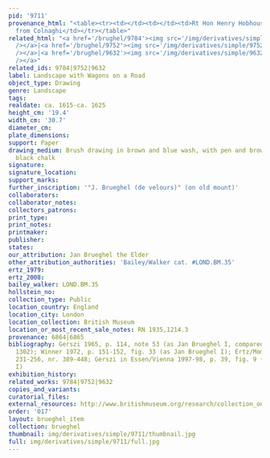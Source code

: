 ```yaml
---
pid: '9711'
provenance_html: "<table><tr><td></td><td></td><td>Rt Hon Henry Hobhouse</td></tr><tr><td>1935</td><td></td><td>Purchased
  from Colnaghi</td></tr></table>"
related_html: "<a href='/brughel/9784'><img src='/img/derivatives/simple/9784/thumbnail.jpg'
  /></a>|<a href='/brughel/9752'><img src='/img/derivatives/simple/9752/thumbnail.jpg'
  /></a>|<a href='/brughel/9632'><img src='/img/derivatives/simple/9632/thumbnail.jpg'
  /></a>"
related_ids: 9784|9752|9632
label: Landscape with Wagons on a Road
object_type: Drawing
genre: Landscape
tags: 
realdate: ca. 1615-ca. 1625
height_cm: '19.4'
width_cm: '30.7'
diameter_cm: 
plate_dimensions: 
support: Paper
drawing_medium: Brush drawing in brown and blue wash, with pen and brown ink, over
  black chalk
signature: 
signature_location: 
support_marks: 
further_inscription: '"J. Brueghel (de velours)" (on old mount)'
collaborators: 
collaborator_notes: 
collectors_patrons: 
print_type: 
print_notes: 
printmaker: 
publisher: 
states: 
our_attribution: Jan Brueghel the Elder
other_attribution_authorities: 'Bailey/Walker cat. #LOND.BM.35'
ertz_1979: 
ertz_2008: 
bailey_walker: LOND.BM.35
hollstein_no: 
collection_type: Public
location_country: England
location_city: London
location_collection: British Museum
location_or_most_recent_sale_notes: RN 1935,1214.3
provenance: 6864|6865
bibliography: Gerszi 1965, p. 114, note 53 (as Jan Brueghel I, compared to Budapest
  1302); Winner 1972, p. 151-152, fig. 33 (as Jan Brueghel I); Ertz/Momper 1986, p.
  231-256, nr. 389-448; Gerszi in Essen/Vienna 1997-98, p. 39, fig. 9 (as Jan Brueghel
  I)
exhibition_history: 
related_works: 9784|9752|9632
copies_and_variants: 
curatorial_files: 
external_resources: http://www.britishmuseum.org/research/collection_online/collection_object_details.aspx?objectId=712253&partId=1&searchText=brueghel&view=list&page=1
order: '017'
layout: brueghel_item
collection: brueghel
thumbnail: img/derivatives/simple/9711/thumbnail.jpg
full: img/derivatives/simple/9711/full.jpg
---
```

